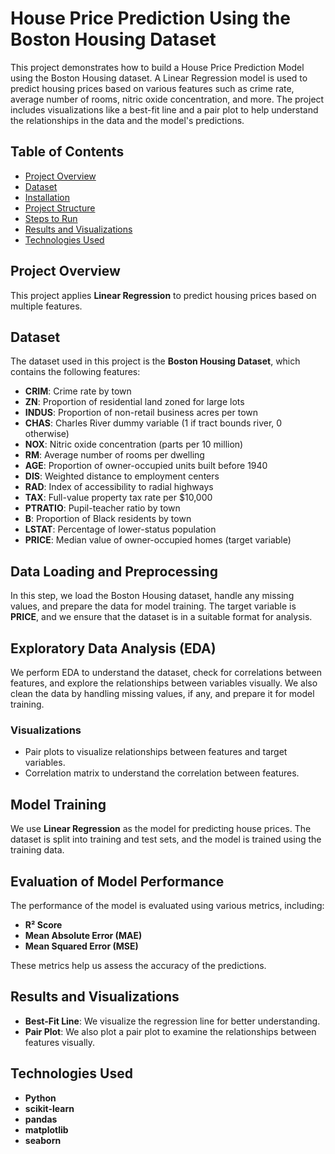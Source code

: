 # House Price Prediction Using the Boston Housing Dataset 
This project demonstrates how to build a House Price Prediction Model using the Boston Housing dataset. A Linear Regression model is used to predict housing prices based on various features such as crime rate, average number of rooms, nitric oxide concentration, and more. The project includes visualizations like a best-fit line and a pair plot to help understand the relationships in the data and the model's predictions.

## Table of Contents
- [Project Overview](#project-overview)
- [Dataset](#dataset)
- [Installation](#installation)
- [Project Structure](#project-structure)
- [Steps to Run](#steps-to-run)
- [Results and Visualizations](#results-and-visualizations)
- [Technologies Used](#technologies-used)

## Project Overview

This project applies **Linear Regression** to predict housing prices based on multiple features.


## Dataset

The dataset used in this project is the **Boston Housing Dataset**, which contains the following features:

- **CRIM**: Crime rate by town
- **ZN**: Proportion of residential land zoned for large lots
- **INDUS**: Proportion of non-retail business acres per town
- **CHAS**: Charles River dummy variable (1 if tract bounds river, 0 otherwise)
- **NOX**: Nitric oxide concentration (parts per 10 million)
- **RM**: Average number of rooms per dwelling
- **AGE**: Proportion of owner-occupied units built before 1940
- **DIS**: Weighted distance to employment centers
- **RAD**: Index of accessibility to radial highways
- **TAX**: Full-value property tax rate per $10,000
- **PTRATIO**: Pupil-teacher ratio by town
- **B**: Proportion of Black residents by town
- **LSTAT**: Percentage of lower-status population
- **PRICE**: Median value of owner-occupied homes (target variable)

## Data Loading and Preprocessing

In this step, we load the Boston Housing dataset, handle any missing values, and prepare the data for model training. The target variable is **PRICE**, and we ensure that the dataset is in a suitable format for analysis.

## Exploratory Data Analysis (EDA)

We perform EDA to understand the dataset, check for correlations between features, and explore the relationships between variables visually. We also clean the data by handling missing values, if any, and prepare it for model training.

### Visualizations

- Pair plots to visualize relationships between features and target variables.
- Correlation matrix to understand the correlation between features.

## Model Training

We use **Linear Regression** as the model for predicting house prices. The dataset is split into training and test sets, and the model is trained using the training data.

## Evaluation of Model Performance

The performance of the model is evaluated using various metrics, including:

- **R² Score**
- **Mean Absolute Error (MAE)**
- **Mean Squared Error (MSE)**

These metrics help us assess the accuracy of the predictions.

## Results and Visualizations

- **Best-Fit Line**: We visualize the regression line for better understanding.
- **Pair Plot**: We also plot a pair plot to examine the relationships between features visually.

## Technologies Used

- **Python**
- **scikit-learn**
- **pandas**
- **matplotlib**
- **seaborn**
